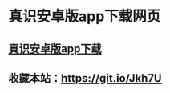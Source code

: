 # 真识安卓版app下载网页

## [真识安卓版app下载](https://github.com/zhenshiapp/zhenshi/files/5614005/zhenshi.zip)

## 收藏本站：https://git.io/Jkh7U
